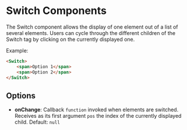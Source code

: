 # Switch Components

The Switch component allows the display of one element out of a list of several elements. Users can cycle through the different children of the Switch tag by clicking on the currently displayed one.

Example:

``` html
<Switch>
    <span>Option 1</span>
    <span>Option 2</span>
</Switch>
```

## Options

* __onChange__: Callback `function` invoked when elements are switched. Receives as its first argument `pos` the index of the currently displayed child. Default: `null`
